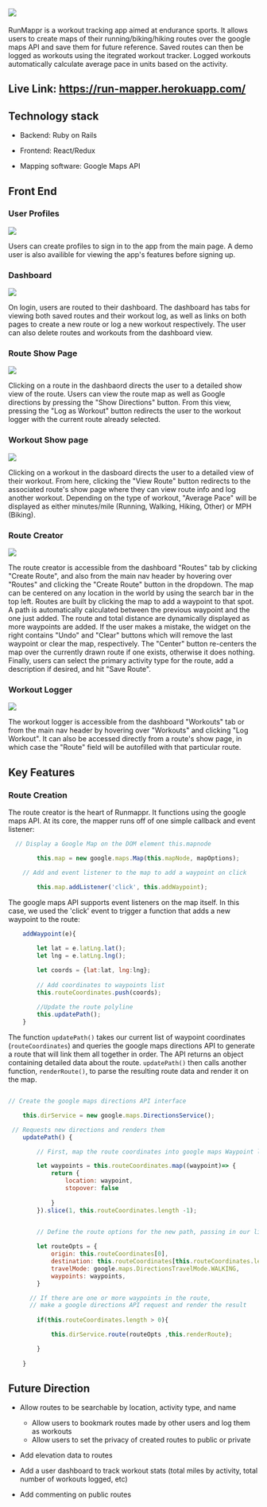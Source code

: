# <img src="./app/assets/images/logo.png">

RunMappr is a workout tracking app aimed at endurance sports. It allows users to create maps of their running/biking/hiking routes over the google maps API and save them for future reference. Saved routes can then be logged as workouts using the itegrated workout tracker. Logged workouts automatically calculate average pace in units based on the activity.  

## Live Link: https://run-mapper.herokuapp.com/

## Technology stack

* Backend: Ruby on Rails

* Frontend: React/Redux

* Mapping software: Google Maps API

## Front End

### User Profiles

<img src="./readme_images/RMlogin.png">

Users can create profiles to sign in to the app from the main page. A demo user is also availible for viewing the app's features before signing up.



### Dashboard

<img src="./readme_images/RMDash.png">

On login, users are routed to their dashboard. The dashboard has tabs for viewing both saved routes and their workout log, as well as links on both pages to create a new route or log a new workout respectively. The user can also delete routes and workouts from the dashboard view.

### Route Show Page

<img src="./readme_images/RMRoute.png">

Clicking on a route in the dashbaord directs the user to a detailed show view of the route. Users can view the route map as well as Google directions by pressing the "Show Directions" button. From this view, pressing the "Log as Workout" button redirects the user to the workout logger with the current route already selected.

### Workout Show page

<img src="./readme_images/RMworkout.png">

Clicking on a workout in the dasboard directs the user to a detailed view of their workout. From here, clicking the "View Route" button redirects to the associated route's show page where they can view route info and log another workout. Depending on the type of workout, "Average Pace" will be displayed as either minutes/mile (Running, Walking, Hiking, Other) or MPH (Biking).

### Route Creator

<img src="./readme_images/RM-creator.png">

The route creator is accessible from the dashboard "Routes" tab by clicking "Create Route", and also from the main nav header by hovering over "Routes" and clicking the "Create Route" button in the dropdown. The map can be centered on any location in the world by using the search bar in the top left. Routes are built by clicking the map to add a waypoint to that spot. A path is automatically calculated between the previous waypoint and the one just added. The route and total distance are dynamically displayed as more waypoints are added. If the user makes a mistake, the widget on the right contains "Undo" and "Clear" buttons which will remove the last waypoint or clear the map, respectively. The "Center" button re-centers the map over the currently drawn route if one exists, otherwise it does nothing. Finally, users can select the primary activity type for the route, add a description if desired, and hit "Save Route". 

### Workout Logger

<img src="./readme_images/RMWorkoutLog.png">

The workout logger is accessible from the dashboard "Workouts" tab or from the main nav header by hovering over "Workouts" and clicking "Log Workout". It can also be accessed directly from a route's show page, in which case the "Route" field will be autofilled with that particular route. 

## Key Features

### Route Creation
The route creator is the heart of Runmappr. It functions using the google maps API. At its core, the mapper runs off of one simple callback and event listener:

``` Javascript
  // Display a Google Map on the DOM element this.mapnode

        this.map = new google.maps.Map(this.mapNode, mapOptions);

    // Add and event listener to the map to add a waypoint on click

        this.map.addListener('click', this.addWaypoint);
```
The google maps API supports event listeners on the map itself. In this case, we used the 'click' event to trigger a function that adds a new waypoint to the route:

``` Javascript 
    addWaypoint(e){ 
        
        let lat = e.latLng.lat();
        let lng = e.latLng.lng();

        let coords = {lat:lat, lng:lng}; 
        
        // Add coordinates to waypoints list
        this.routeCoordinates.push(coords); 
        
        //Update the route polyline
        this.updatePath();         
    }
```
The function `updatePath()` takes our current list of waypoint coordinates (`routeCoordinates`) and queries the google maps directions API to generate a route that will link them all together in order. The API returns an object containing detailed data about the route. `updatePath()` then calls another function, `renderRoute()`, to parse the resulting route data and render it on the map. 

``` Javascript

// Create the google maps directions API interface

    this.dirService = new google.maps.DirectionsService();

 // Requests new directions and renders them
    updatePath() {

        // First, map the route coordinates into google maps Waypoint literals

        let waypoints = this.routeCoordinates.map((waypoint)=> {
            return {
                location: waypoint,
                stopover: false 
               
            }
        }).slice(1, this.routeCoordinates.length -1); 
        

        // Define the route options for the new path, passing in our list of waypoints

        let routeOpts = {
            origin: this.routeCoordinates[0],
            destination: this.routeCoordinates[this.routeCoordinates.length -1],
            travelMode: google.maps.DirectionsTravelMode.WALKING,
            waypoints: waypoints, 
        }

      // If there are one or more waypoints in the route, 
      // make a google directions API request and render the result 
      
        if(this.routeCoordinates.length > 0){

            this.dirService.route(routeOpts ,this.renderRoute);

        } 
       
    }

```

## Future Direction

* Allow routes to be searchable by location, activity type, and name

    * Allow users to bookmark routes made by other users and log them as workouts
    * Allow users to set the privacy of created routes to public or private

* Add elevation data to routes

* Add a user dashboard to track workout stats (total miles by activity, total number of workouts logged, etc)

* Add commenting on public routes



